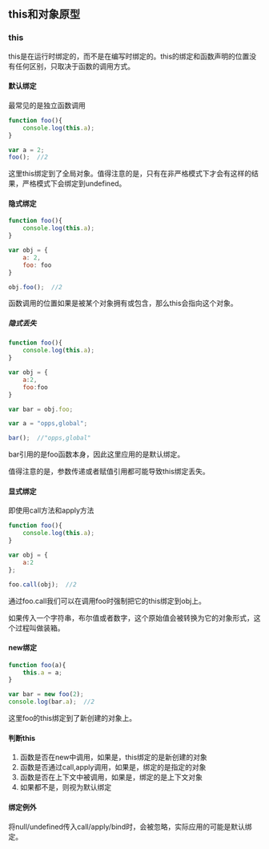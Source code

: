 ## this和对象原型

### this

this是在运行时绑定的，而不是在编写时绑定的。this的绑定和函数声明的位置没有任何区别，只取决于函数的调用方式。

#### 默认绑定

最常见的是独立函数调用

```js
function foo(){
	console.log(this.a);
}

var a = 2;
foo();  //2
```

这里this绑定到了全局对象。值得注意的是，只有在非严格模式下才会有这样的结果，严格模式下会绑定到undefined。

#### 隐式绑定

```js
function foo(){
	console.log(this.a);
}

var obj = {
	a: 2,
	foo: foo
}

obj.foo();  //2
```

函数调用的位置如果是被某个对象拥有或包含，那么this会指向这个对象。

##### 隐式丢失

```js
function foo(){
	console.log(this.a);
}

var obj = {
	a:2,
	foo:foo
}

var bar = obj.foo;

var a = "opps,global";

bar();  //"opps,global"
```

bar引用的是foo函数本身，因此这里应用的是默认绑定。

值得注意的是，参数传递或者赋值引用都可能导致this绑定丢失。

#### 显式绑定

即使用call方法和apply方法

```js
function foo(){
	console.log(this.a);
}

var obj = {
	a:2
};

foo.call(obj);  //2
```

通过foo.call我们可以在调用foo时强制把它的this绑定到obj上。

如果传入一个字符串，布尔值或者数字，这个原始值会被转换为它的对象形式，这个过程叫做装箱。

#### new绑定

```js
function foo(a){
	this.a = a;
}

var bar = new foo(2);
console.log(bar.a);  //2
```

这里foo的this绑定到了新创建的对象上。

#### 判断this

1. 函数是否在new中调用，如果是，this绑定的是新创建的对象
2. 函数是否通过call,apply调用，如果是，绑定的是指定的对象
3. 函数是否在上下文中被调用，如果是，绑定的是上下文对象
4. 如果都不是，则视为默认绑定

#### 绑定例外

将null/undefined传入call/apply/bind时，会被忽略，实际应用的可能是默认绑定。



